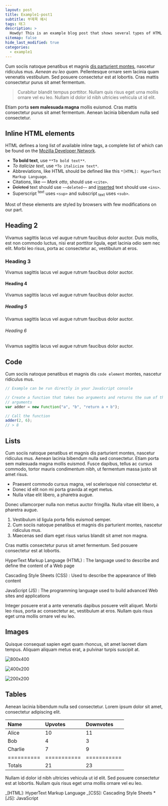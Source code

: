 ```yaml
---
layout: post
title: Example1-post1
subtitle: 부제목 예시
tags: 태그
description: >
  Howdy! This is an example blog post that shows several types of HTML content supported in this theme.
sitemap: false
hide_last_modified: true
categories:
  - example1
---
```


Cum sociis natoque penatibus et magnis <a href="#">dis parturient montes</a>, nascetur ridiculus mus. _Aenean eu leo quam._ Pellentesque ornare sem lacinia quam venenatis vestibulum. Sed posuere consectetur est at lobortis. Cras mattis consectetur purus sit amet fermentum.

> Curabitur blandit tempus porttitor. Nullam quis risus eget urna mollis ornare vel eu leo. Nullam id dolor id nibh ultricies vehicula ut id elit.

Etiam porta **sem malesuada magna** mollis euismod. Cras mattis consectetur purus sit amet fermentum. Aenean lacinia bibendum nulla sed consectetur.

## Inline HTML elements

HTML defines a long list of available inline tags, a complete list of which can be found on the [Mozilla Developer Network](https://developer.mozilla.org/en-US/docs/Web/HTML/Element).

- **To bold text**, use `**To bold text**`.
- _To italicize text_, use `*To italicize text*`.
- Abbreviations, like HTML should be defined like this `*[HTML]: HyperText Markup Language`.
- Citations, like <cite>&mdash; Mark otto</cite>, should use `<cite>`.
- ~~Deleted~~ text should use `~~deleted~~` and <ins>inserted</ins> text should use `<ins>`.
- Superscript <sup>text</sup> uses `<sup>` and subscript <sub>text</sub> uses `<sub>`.

Most of these elements are styled by browsers with few modifications on our part.

## Heading 2

Vivamus sagittis lacus vel augue rutrum faucibus dolor auctor. Duis mollis, est non commodo luctus, nisi erat porttitor ligula, eget lacinia odio sem nec elit. Morbi leo risus, porta ac consectetur ac, vestibulum at eros.

### Heading 3

Vivamus sagittis lacus vel augue rutrum faucibus dolor auctor.

#### Heading 4

Vivamus sagittis lacus vel augue rutrum faucibus dolor auctor.

##### Heading 5

Vivamus sagittis lacus vel augue rutrum faucibus dolor auctor.

###### Heading 6

Vivamus sagittis lacus vel augue rutrum faucibus dolor auctor.

## Code

Cum sociis natoque penatibus et magnis dis `code element` montes, nascetur ridiculus mus.

```js
// Example can be run directly in your JavaScript console

// Create a function that takes two arguments and returns the sum of those
// arguments
var adder = new Function("a", "b", "return a + b");

// Call the function
adder(2, 6);
// > 8
```

## Lists

Cum sociis natoque penatibus et magnis dis parturient montes, nascetur ridiculus mus. Aenean lacinia bibendum nulla sed consectetur. Etiam porta sem malesuada magna mollis euismod. Fusce dapibus, tellus ac cursus commodo, tortor mauris condimentum nibh, ut fermentum massa justo sit amet risus.

- Praesent commodo cursus magna, vel scelerisque nisl consectetur et.
- Donec id elit non mi porta gravida at eget metus.
- Nulla vitae elit libero, a pharetra augue.

Donec ullamcorper nulla non metus auctor fringilla. Nulla vitae elit libero, a pharetra augue.

1. Vestibulum id ligula porta felis euismod semper.
2. Cum sociis natoque penatibus et magnis dis parturient montes, nascetur ridiculus mus.
3. Maecenas sed diam eget risus varius blandit sit amet non magna.

Cras mattis consectetur purus sit amet fermentum. Sed posuere consectetur est at lobortis.

HyperText Markup Language (HTML)
: The language used to describe and define the content of a Web page

Cascading Style Sheets (CSS)
: Used to describe the appearance of Web content

JavaScript (JS)
: The programming language used to build advanced Web sites and applications

Integer posuere erat a ante venenatis dapibus posuere velit aliquet. Morbi leo risus, porta ac consectetur ac, vestibulum at eros. Nullam quis risus eget urna mollis ornare vel eu leo.

## Images

Quisque consequat sapien eget quam rhoncus, sit amet laoreet diam tempus. Aliquam aliquam metus erat, a pulvinar turpis suscipit at.

![800x400](https://via.placeholder.com/800x400 "Large example image")

![400x200](https://via.placeholder.com/400x200 "Medium example image")

![200x200](https://via.placeholder.com/200x200 "Small example image")

## Tables

Aenean lacinia bibendum nulla sed consectetur. Lorem ipsum dolor sit amet, consectetur adipiscing elit.

| Name       | Upvotes     | Downvotes   |
| :--------- | :---------- | :---------- |
| Alice      | 10          | 11          |
| Bob        | 4           | 3           |
| Charlie    | 7           | 9           |
| ========== | =========== | =========== |
| Totals     | 21          | 23          |

Nullam id dolor id nibh ultricies vehicula ut id elit. Sed posuere consectetur est at lobortis. Nullam quis risus eget urna mollis ornare vel eu leo.

_[HTML]: HyperText Markup Language
_[CSS]: Cascading Style Sheets \*[JS]: JavaScript

